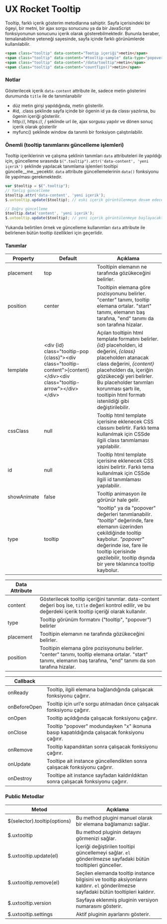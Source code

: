 UX Rocket Tooltip
================
Tooltip, farklı içerik gösterim metodlarına sahiptir. Sayfa içerisindeki bir ögeyi, bir metni, bir ajax sorgu sonucunu ya da bir JavaScript fonksiyonunun sonucunu içerik olarak gösterebilmektedir. Bununla beraber, temalanabilme yeteneği sayesinde, sayfa içinde farklı görünümlerde kullanılabilir.

```HTML
<span class="tooltip" data-content="Tootip içeriği">metin</span>
<span class="tooltip" data-content="#tooltip-sample" data-type="popover">metin</span>
<span class="tooltip" data-content="/data/tooltip">metin</span>
<span class="tooltip" data-content="countTips()">metin</span>
```

### Notlar
Gösterilecek içerik `data-content` attribute ile, sadece metin gösterimi durumunda `title` ile de tanımlanabilir

* düz metin girişi yapıldığında, metin gösterilir.
* #id, .class şeklinde sayfa içinde bir ögenin id ya da classı yazılırsa, bu ögenin içeriği gösterilir.
* http://, https://, / şeklinde url ile, ajax sorgusu yapılır ve dönen sonuç içerik olarak gösterilir
* myfunc() şeklinde window da tanımlı bir fonksiyon çalıştırılabilir.

### Önemli (tooltip tanımlarını güncelleme işlemleri)
Tooltip içeriklerinin ve çalışma şeklinin tanımları `data` attributeleri ile yapıldığı için, güncelleme sırasında `$(".tooltip").attr('data-content', 'yeni içerik')` şeklinde yapılacak tanımlama işlemleri tooltipi güncelle__me__yecektir. `data` attribute güncellemelerinin `data()` fonksiyonu ile yapılması gerekmektedir.

```JAVASCRIPT
var $tooltip = $(".tooltip");
// Yanlış güncelleme 
$tooltip.attr('data-content', 'yeni içerik');
$.uxtooltip.update($tooltip); // eski içerik görüntülenmeye devam edecektir

// Doğru güncelleme
$tooltip.data('content', 'yeni içerik');
$.uxtooltip.update($tooltip); // yeni içerik görüntülenmeye başlayacaktır
```
Yukarıda belirtilen örnek ve güncelleme kullanımları `data` attribute ile belirlenen bütün tooltip özellikleri için geçerlidir.


### Tanımlar
Property 			 | Default			| Açıklama
-------------------- | ---------------- | --------
placement            | top              | Tooltipin elemanın ne tarafında gözükeceğini belirler.
position             | center           | Tooltipin elemana göre pozisyonunu belirler. "center" tanımı, tooltip elemana ortalar. "start" tanımı, elemanın baş tarafına, "end" tanımı da son tarafına hizalar.
template             | &lt;div {id} class="tooltip-pop {class}">&lt;div class="tooltip-content">{content}&lt;/div>&lt;div class="tooltip-arrow">&lt;/div>&lt;/div> | Açılan tooltipin html template formatını belirler. _{id}_ placeholderı, id değerini, _{class}_ placeholderı atanacak class değerini, _{content}_ placeholderı da, içeriğin gözükeceği yeri belirler. Bu placeholder tanımları korunması şartı ile, tooltipin html formatı istenildiği gibi değiştirilebilir.
cssClass             | null             | Tooltip html template içerisine eklenecek CSS classını belirtir. Farklı tema kullanılmak için CSSde ilgili class tanımlaması yapılabilir.
id                   | null             | Tooltip html template içerisine eklenecek CSS idsini belirtir. Farklı tema kullanılmak için CSSde ilgili id tanımlaması yapılabilir.
showAnimate          | false            | Tooltip animasyon ile görünür hale gelir.
type                 | tooltip          | "tooltip" ya da "popover" değerleri tanımlanabilir. _"tooltip"_ değerinde, fare elemanın üzerinden çekildiğinde tooltip kaybolur. _"popover"_ değerinde ise, fare ile tooltip içerisinde gezilebilir, tooltip dışında bir yere tıklanınca tooltip kaybolur.


Data Attribute 			   | &nbsp;
-------------------------- | -----
content                    | Gösterilecek tooltip içeriğini tanımlar. data-content değeri boş ise, `title` değeri kontrol edilir, ve bu değerdeki içerik tooltip içeriği olarak kullanılır.
type                       | Tooltip görünüm formatını ("tooltip", "popover") belirler
placement                  | Tooltipin elemanın ne tarafında gözükeceğini belirler.
position                   | Tooltipin elemana göre pozisyonunu belirler. "center" tanımı, tooltip elemana ortalar. "start" tanımı, elemanın baş tarafına, "end" tanımı da son tarafına hizalar.


Callback			 | &nbsp;
-------------------- | -----
onReady              | Tooltip, ilgili elemana bağlandığında çalışacak fonksiyonu çağırır.
onBeforeOpen         | Tooltip için url'e sorgu atılmadan önce çalışacak fonksiyonu çağırır.
onOpen               | Tooltip açıldığında çalışacak fonksiyonu çağırır.
onClose              | Tooltip "popover" modundayken "x" ikonuna basıp kapatıldığında çalışacak fonksiyonu çağırır.
onRemove             | Tooltip kapandıktan sonra çalışacak fonksiyonu çağırır.
onUpdate             | Tooltipe ait instance güncellendikten sonra çalışacak fonksiyonu çağırır.
onDestroy            | Tooltipe ait instance sayfadan kaldırıldıktan sonra çalışacak fonksiyonu çağırır.


### Public Metodlar
Metod						 | Açıklama
---------------------------- | -------------------------------------------------------
$(selector).tooltip(options) | Bu method plugini manuel olarak bir elemana bağlamanızı sağlar.
$.uxtooltip                  | Bu method pluginin detayını görmenizi sağlar.
$.uxtooltip.update(el)       | İçeriği değiştirilen tooltipi güncellemeyi sağlar. `el` gönderilmezse sayfadaki bütün tooltipleri günceller.
$.uxtooltip.remove(el)       | Seçilen elemanda tooltip instance bilgisini ve tooltip aksiyonlarını kaldırır. `el` gönderilmezse sayfadaki bütün tooltipleri kaldırır.
$.uxtooltip.version          | Sayfaya eklenmiş pluginin versiyon numarasını gösterir.
$.uxtooltip.settings         | Aktif pluginin ayarlarını gösterir.
